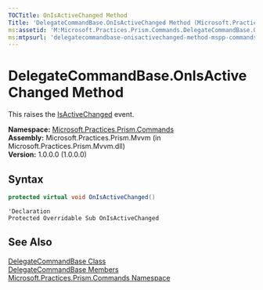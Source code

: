 ```yaml
---
TOCTitle: OnIsActiveChanged Method
Title: 'DelegateCommandBase.OnIsActiveChanged Method (Microsoft.Practices.Prism.Commands)'
ms:assetid: 'M:Microsoft.Practices.Prism.Commands.DelegateCommandBase.OnIsActiveChanged'
ms:mtpsurl: 'delegatecommandbase-onisactivechanged-method-mspp-commands.md'
---
```


# DelegateCommandBase.OnIsActiveChanged Method

This raises the [IsActiveChanged](/patterns-practices/reference/delegatecommandbase-isactivechanged-event-mspp-commands) event.

**Namespace:** [Microsoft.Practices.Prism.Commands](/patterns-practices/reference/mspp-commands-namespace)  
**Assembly:** Microsoft.Practices.Prism.Mvvm (in Microsoft.Practices.Prism.Mvvm.dll)  
**Version:** 1.0.0.0 (1.0.0.0)

## Syntax
```C#
protected virtual void OnIsActiveChanged()
```
```VB
'Declaration
Protected Overridable Sub OnIsActiveChanged
```

## See Also

[DelegateCommandBase Class](/patterns-practices/reference/delegatecommandbase-class-mspp-commands)  
[DelegateCommandBase Members](/patterns-practices/reference/delegatecommandbase-members-mspp-commands)  
[Microsoft.Practices.Prism.Commands Namespace](/patterns-practices/reference/mspp-commands-namespace)  